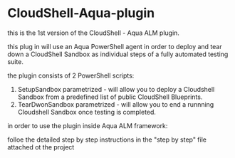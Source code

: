 # CloudShell-Aqua-plugin

this is the 1st version of the CloudShell - Aqua ALM plugin.

this plug in will use an Aqua PowerShell agent in order to deploy and tear down a CloudShell Sandbox as individual steps of a fully automated testing suite.

the plugin consists of 2 PowerShell scripts:
  1. SetupSandbox parametrized - will allow you to deploy a Cloudshell Sandbox from a predefined list of public CloudShell Blueprints.
  2. TearDwonSandbox parametrized - will allow you to end a runnning Cloudshell Sandbox once testing is completed.
  
  in order to use the plugin inside Aqua ALM framework:
  
  folloe the detailed step by step instructions in the "step by step" file attached ot the project
  
  
  
